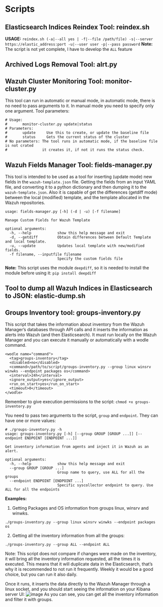 # Scripts

## Elasticsearch Indices Reindex Tool: reindex.sh
**USAGE:** `reindex.sh (-a|--all yes | -f|--file /path/file) -s|--server https://elastic_address:port -u|--user user -p|--pass password`
**Note:** The script is not yet complete, I have to develop the `ALL` feature

## Archived Logs Removal Tool: alrt.py

## Wazuh Cluster Monitoring Tool: monitor-cluster.py
This tool can run in automatic or manual mode, in automatic mode, there is no need to pass arguments to it. In manual mode you need to specify only one argument.
Tool parameters:
```
# Usage:
#       monitor-cluster.py update|status
# Parameters:
#       update     Use this to create, or update the baseline file
#       status     Gets the current status of the cluster
# No parameters: The tool runs in automatic mode, if the baseline file is not crated
#                it creates it, if not it runs the status check.
```

## Wazuh Fields Manager Tool: fields-manager.py
This tool is intended to be used as a tool for inserting (update mode) new fields in the `wazuh-template.json` file. Getting the fields from an input YAML file, and converting it to a python dictionary and then dumping it to the `wazuh-template.json`. Also it is capable of get the differences (getdiff mode) between the local (modified) template, and the template allocated in the Wazuh repositories.
```
usage: fields-manager.py [-h] (-d | -u) [-f filename]

Manage Custom Fields for Wazuh Template

optional arguments:
  -h, --help            show this help message and exit
  -d, --getdiff         Obtain differences between Default Template and local template.
  -u, --update          Updates local template with new/modified fields.
  -f filename, --inputfile filename
                        Specify the custom fields file
```
**Note:** This script uses the module `deepdiff`, so it is needed to install the module before using it: `pip install deepdiff`

## Tool to dump all Wazuh Indices in Elasticsearch to JSON: elastic-dump.sh

## Groups Inventory tool: groups-inventory.py
This script that takes the information about inventory from the Wazuh Manager’s databases through API calls and it inserts the information as alerts into Wazuh (and then Elasticsearch).
It must run locally on the Wazuh Manager and you can execute it manually or automatically with a wodle command.
```
<wodle name="command">
  <tag>groups-inventory</tag>
  <disabled>no</disabled>
  <command>/path/to/script/groups-inventory.py --group linux winsrv winwks --endpoint packages os</command>
  <interval>24h</interval>
  <ignore_output>yes</ignore_output>
  <run_on_start>yes</run_on_start>
  <timeout>0</timeout>
</wodle>
```
Remember to give execution permissions to the script: `chmod +x groups-inventory.py`

You need to pass two arguments to the script, `group` and `endpoint`. They can have one or more values:
```
# ./groups-inventory.py -h
usage: groups-inventory.py [-h] [--group GROUP [GROUP ...]] [--endpoint ENDPOINT [ENDPOINT ...]]

Get inventory information from agents and inject it in Wazuh as an alert.

optional arguments:
  -h, --help            show this help message and exit
  --group GROUP [GROUP ...]
                        Group name to query, use ALL for all the groups
  --endpoint ENDPOINT [ENDPOINT ...]
                        Specific syscollector endpoint to query. Use ALL for all the endpoints
```

**Examples:**
1. Getting Packages and OS information from groups linux, winsrv and winwks.
```
./groups-inventory.py --group linux winsrv winwks --endpoint packages os
```
2. Getting all the inventory information from all the groups:
```
./groups-inventory.py --group ALL --endpoint ALL
```
Note: This script does not compare if changes were made on the inventory, it will bring all the inventory information requested, all the times it is executed. This means that it will duplicate data in the Elasticsearch, that’s why it is recommended to not run it frequently. Weekly it would be a good choice, but you can run it also daily.

Once it runs, it inserts the data directly to the Wazuh Manager through a linux socket, and you should start seeing the information on your Kibana server UI:
![image](https://user-images.githubusercontent.com/37050249/147351670-61e7096c-0741-407d-a845-0d5806718e5f.png)
As you can see, you can get all the inventory information and filter it with groups.
